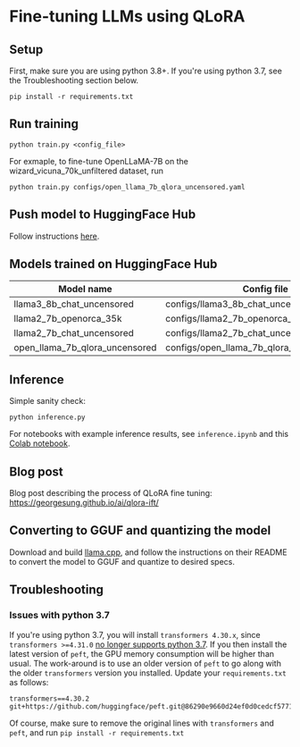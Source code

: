 # Fine-tuning LLMs using QLoRA
## Setup
First, make sure you are using python 3.8+. If you're using python 3.7, see the Troubleshooting section below.

`pip install -r requirements.txt`

## Run training
```
python train.py <config_file>
```

For exmaple, to fine-tune OpenLLaMA-7B on the wizard_vicuna_70k_unfiltered dataset, run
```
python train.py configs/open_llama_7b_qlora_uncensored.yaml
```

## Push model to HuggingFace Hub
Follow instructions [here](https://huggingface.co/docs/hub/repositories-getting-started#terminal).

## Models trained on HuggingFace Hub
| Model name | Config file | URL |
|----------|----------|----------|
| llama3_8b_chat_uncensored | configs/llama3_8b_chat_uncensored.yaml | https://huggingface.co/georgesung/llama3_8b_chat_uncensored |
| llama2_7b_openorca_35k | configs/llama2_7b_openorca_35k.yaml | https://huggingface.co/georgesung/llama2_7b_openorca_35k |
| llama2_7b_chat_uncensored | configs/llama2_7b_chat_uncensored.yaml | https://huggingface.co/georgesung/llama2_7b_chat_uncensored |
| open_llama_7b_qlora_uncensored | configs/open_llama_7b_qlora_uncensored.yaml | https://huggingface.co/georgesung/llama2_7b_openorca_35k |


## Inference
Simple sanity check:
```
python inference.py
```

For notebooks with example inference results, see `inference.ipynb` and this [Colab notebook](https://colab.research.google.com/drive/1IlpeofYD9EU6dNHyKKObZhIzkBMyqlUS?usp=sharing).

## Blog post
Blog post describing the process of QLoRA fine tuning: https://georgesung.github.io/ai/qlora-ift/

## Converting to GGUF and quantizing the model
Download and build [llama.cpp](https://github.com/ggerganov/llama.cpp), and follow the instructions on their README to convert the model to GGUF and quantize to desired specs.

## Troubleshooting
### Issues with python 3.7
If you're using python 3.7, you will install `transformers 4.30.x`, since `transformers >=4.31.0` [no longer supports python 3.7](https://github.com/huggingface/transformers/releases/tag/v4.31.0). If you then install the latest version of `peft`, the GPU memory consumption will be higher than usual. The work-around is to use an older version of `peft` to go along with the older `transformers` version you installed. Update your `requirements.txt` as follows:
```
transformers==4.30.2
git+https://github.com/huggingface/peft.git@86290e9660d24ef0d0cedcf57710da249dd1f2f4
```
Of course, make sure to remove the original lines with `transformers` and `peft`, and run `pip install -r requirements.txt`
